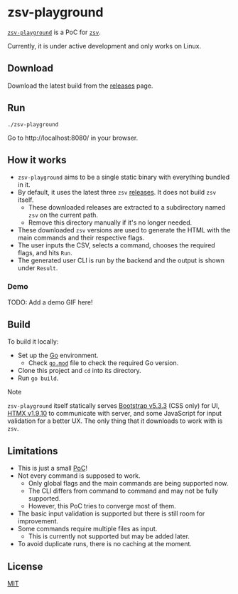 # zsv-playground

[`zsv-playground`](https://github.com/iamazeem/zsv-playground) is a PoC for
[`zsv`](https://github.com/liquidaty/zsv).

Currently, it is under active development and only works on Linux.

## Download

Download the latest build from the
[releases](https://github.com/iamazeem/zsv-playground/releases) page.

## Run

```shell
./zsv-playground
```

Go to http://localhost:8080/ in your browser.

## How it works

- `zsv-playground` aims to be a single static binary with everything bundled in
  it.
- By default, it uses the latest three `zsv`
  [releases](https://github.com/liquidaty/zsv/releases). It does not build `zsv`
  itself.
  - These downloaded releases are extracted to a subdirectory named `zsv` on the
    current path.
  - Remove this directory manually if it's no longer needed.
- These downloaded `zsv` versions are used to generate the HTML with the main
  commands and their respective flags.
- The user inputs the CSV, selects a command, chooses the required flags, and
  hits `Run`.
- The generated user CLI is run by the backend and the output is shown under
  `Result`.

### Demo

TODO: Add a demo GIF here!

## Build

To build it locally:

- Set up the [Go](https://go.dev/doc/install) environment.
  - Check [`go.mod`](./go.mod) file to check the required Go version.
- Clone this project and `cd` into its directory.
- Run `go build`.

> [!NOTE]
>
> `zsv-playground` itself statically serves [Bootstrap
> v5.3.3](https://getbootstrap.com/docs/5.3/getting-started/introduction/) (CSS
> only) for UI, [HTMX v1.9.10](https://htmx.org/) to communicate with server,
> and some JavaScript for input validation for a better UX. The only thing that
> it downloads to work with is `zsv`.

## Limitations

- This is just a small [PoC](https://en.wikipedia.org/wiki/Proof_of_concept)!
- Not every command is supposed to work.
  - Only global flags and the main commands are being supported now.
  - The CLI differs from command to command and may not be fully supported.
  - However, this PoC tries to converge most of them.
- The basic input validation is supported but there is still room for
  improvement.
- Some commands require multiple files as input.
  - This is currently not supported but may be added later.
- To avoid duplicate runs, there is no caching at the moment.

## License

[MIT](./LICENSE)

